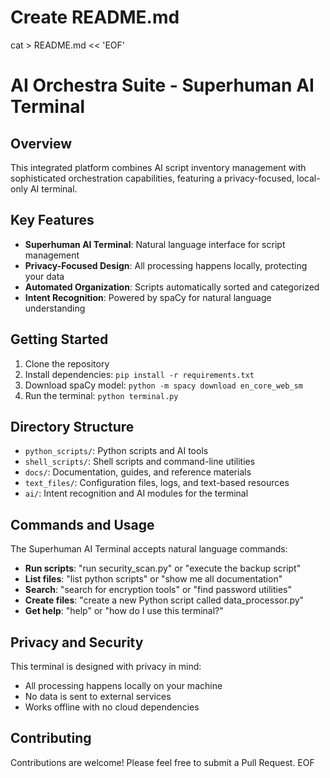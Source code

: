 # Create README.md
cat > README.md << 'EOF'
# AI Orchestra Suite - Superhuman AI Terminal

## Overview
This integrated platform combines AI script inventory management with sophisticated orchestration capabilities, featuring a privacy-focused, local-only AI terminal.

## Key Features
- **Superhuman AI Terminal**: Natural language interface for script management
- **Privacy-Focused Design**: All processing happens locally, protecting your data
- **Automated Organization**: Scripts automatically sorted and categorized
- **Intent Recognition**: Powered by spaCy for natural language understanding

## Getting Started

1. Clone the repository
2. Install dependencies: `pip install -r requirements.txt`
3. Download spaCy model: `python -m spacy download en_core_web_sm`
4. Run the terminal: `python terminal.py`

## Directory Structure

- `python_scripts/`: Python scripts and AI tools
- `shell_scripts/`: Shell scripts and command-line utilities
- `docs/`: Documentation, guides, and reference materials
- `text_files/`: Configuration files, logs, and text-based resources
- `ai/`: Intent recognition and AI modules for the terminal

## Commands and Usage

The Superhuman AI Terminal accepts natural language commands:

- **Run scripts**: "run security_scan.py" or "execute the backup script"
- **List files**: "list python scripts" or "show me all documentation"
- **Search**: "search for encryption tools" or "find password utilities"
- **Create files**: "create a new Python script called data_processor.py"
- **Get help**: "help" or "how do I use this terminal?"

## Privacy and Security

This terminal is designed with privacy in mind:
- All processing happens locally on your machine
- No data is sent to external services
- Works offline with no cloud dependencies

## Contributing

Contributions are welcome! Please feel free to submit a Pull Request.
EOF

